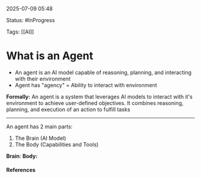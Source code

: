 
2025-07-09 05:48

Status: #InProgress

Tags: [[AI]] 

# What is an Agent

- An agent is an AI model capable of reasoning, planning, and interacting with their environment
- Agent has "agency" = Ability to interact with environment

**Formally:**
	 An agent is a system that leverages AI models to interact with it's environment to achieve user-defined objectives. It combines reasoning, planning, and execution of an action to fulfill tasks

_______

An agent has 2 main parts:
1. The Brain (AI Model)
2. The Body (Capabilities and Tools)

**Brain**:
**Body:**



#### References

